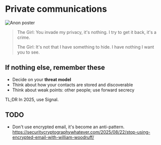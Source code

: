 # Private communications

![Anon poster](https://m.media-amazon.com/images/M/MV5BMjE0MjIwMDE2MV5BMl5BanBnXkFtZTgwMzM5MDQzNTM@.jpg)

> The Girl: You invade my privacy, it's nothing. I try to get it back, it's a crime.
> 
> The Girl: It's not that I have something to hide. I have nothing I want you to see.

## If nothing else, remember these

* Decide on your **threat model**
* Think about how your contacts are stored and discoverable
* Think about weak points: other people; use forward secrecy

TL;DR In 2025, use Signal.

## TODO

* Don't use encrypted email, it's become an anti-pattern.
  https://securitycryptographywhatever.com/2025/08/22/stop-using-encrypted-email-with-william-woodruff/

